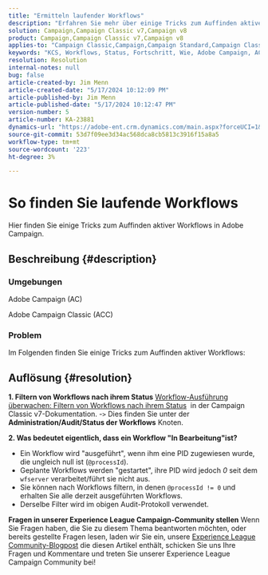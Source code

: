 ```yaml
---
title: "Ermitteln laufender Workflows"
description: "Erfahren Sie mehr über einige Tricks zum Auffinden aktiver Workflows in Adobe Campaign."
solution: Campaign,Campaign Classic v7,Campaign v8
product: Campaign,Campaign Classic v7,Campaign v8
applies-to: "Campaign Classic,Campaign,Campaign Standard,Campaign Classic v7,Campaign v8"
keywords: "KCS, Workflows, Status, Fortschritt, Wie, Adobe Campaign, AC, ACC, Adobe Campaign Classic"
resolution: Resolution
internal-notes: null
bug: false
article-created-by: Jim Menn
article-created-date: "5/17/2024 10:12:09 PM"
article-published-by: Jim Menn
article-published-date: "5/17/2024 10:12:47 PM"
version-number: 5
article-number: KA-23881
dynamics-url: "https://adobe-ent.crm.dynamics.com/main.aspx?forceUCI=1&pagetype=entityrecord&etn=knowledgearticle&id=dd146c7d-9a14-ef11-9f8a-6045bd006268"
source-git-commit: 53d7f09ee3d34ac568dca8cb5813c3916f15a8a5
workflow-type: tm+mt
source-wordcount: '223'
ht-degree: 3%

---
```


# So finden Sie laufende Workflows


Hier finden Sie einige Tricks zum Auffinden aktiver Workflows in Adobe Campaign.

## Beschreibung {#description}


### Umgebungen

Adobe Campaign (AC)

Adobe Campaign Classic (ACC)

### Problem

Im Folgenden finden Sie einige Tricks zum Auffinden aktiver Workflows:


## Auflösung {#resolution}


<b>1. Filtern von Workflows nach ihrem Status</b>
[Workflow-Ausführung überwachen: Filtern von Workflows nach ihrem Status](https://experienceleague.adobe.com/docs/campaign-classic/using/automating-with-workflows/monitoring-workflows/monitoring-workflow-execution.html?lang=en#filtering-workflows-status)  in der Campaign Classic v7-Dokumentation.
-`>`  Dies finden Sie unter der <b>Administration/Audit/Status der Workflows</b> Knoten.

<b>2. Was bedeutet eigentlich, dass ein Workflow &quot;In Bearbeitung&quot;ist?</b>
- Ein Workflow wird &quot;ausgeführt&quot;, wenn ihm eine PID zugewiesen wurde, die ungleich null ist (`@processId`).
- Geplante Workflows werden &quot;gestartet&quot;, ihre PID wird jedoch *0* seit dem `wfserver` verarbeitet/führt sie nicht aus.
- Sie können nach Workflows filtern, in denen `@processId != 0` und erhalten Sie alle derzeit ausgeführten Workflows.
- Derselbe Filter wird im obigen Audit-Protokoll verwendet.




<b>Fragen in unserer Experience League Campaign-Community stellen</b>
Wenn Sie Fragen haben, die Sie zu diesem Thema beantworten möchten, oder bereits gestellte Fragen lesen, laden wir Sie ein, unsere [Experience League Community-Blogpost](https://experienceleaguecommunities.adobe.com/t5/adobe-campaign-classic-blogs/introducing-top-kcs-articles-curated-for-your-troubleshooting/bc-p/672426#M132 "Folgen Sie dem Link") die diesen Artikel enthält, schicken Sie uns Ihre Fragen und Kommentare und treten Sie unserer Experience League Campaign Community bei!
